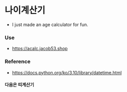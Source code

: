 # 나이계산기
- I just made an age calculator for fun.
### Use
- https://acalc.jacob53.shop

### Reference
- https://docs.python.org/ko/3.10/library/datetime.html
#### 다음은 띠계산기

